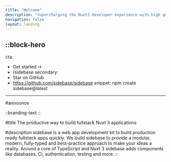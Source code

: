 ```yaml
---
title: "Welcome"
description: "Supercharging the Nuxt3 developer experience with high quality modules and tools!"
navigation: false
layout: landing
---
```


::block-hero
---
cta:
  - Get started →
  - /sidebase
secondary:
  - Star on GitHub
  - https://github.com/sidebase/sidebase
snippet: npm create sidebase@latest
---
#announce

::branding-text
::

#title
The productive way to build fullstack Nuxt 3 applications

#description
sidebase is a web app development kit to build production ready fullstack apps quickly. We build sidebase to provide a modular, modern, fully-typed and best-practice approach to make your ideas a reality. Around a core of TypeScript and Nuxt 3 sidebase adds components like databases, CI, authentication, testing and more.
::
